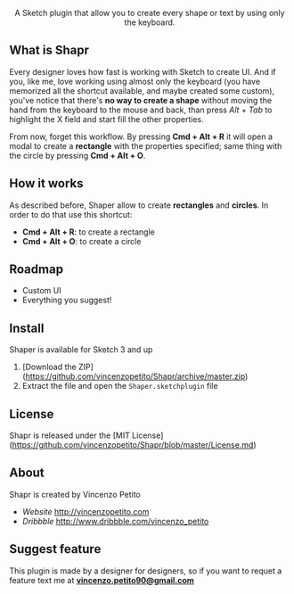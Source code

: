 <p align="center">A Sketch plugin that allow you to create every shape or text by using only the keyboard.</p>

## What is Shapr
Every designer loves how fast is working with Sketch to create UI. And if you, like me, love working using almost only the keyboard (you have memorized all the shortcut available, and maybe created some custom), you've notice that there's **no way to create a shape** without moving the hand from the keyboard to the mouse and back, than press _Alt + Tab_ to highlight the X field and start fill the other properties.

From now, forget this workflow. By pressing **Cmd + Alt + R** it will open a modal to create a **rectangle** with the properties specified; same thing with the circle by pressing **Cmd + Alt + O**.

## How it works
As described before, Shaper allow to create **rectangles** and **circles**. In order to do that use this shortcut:
* **Cmd + Alt + R**: to create a rectangle
* **Cmd + Alt + O**: to create a circle

## Roadmap
* Custom UI
* Everything you suggest!

## Install
Shaper is available for Sketch 3 and up  
  1. [Download the ZIP] (https://github.com/vincenzopetito/Shapr/archive/master.zip)  
  2. Extract the file and open the `Shaper.sketchplugin` file

## License
Shapr is released under the [MIT License] (https://github.com/vincenzopetito/Shapr/blob/master/License.md)

## About
Shapr is created by Vincenzo Petito  
* _Website_ http://vincenzopetito.com  
* _Dribbble_ http://www.dribbble.com/vincenzo_petito

## Suggest feature
This plugin is made by a designer for designers, so if you want to requet a feature text me at **vincenzo.petito90@gmail.com**
